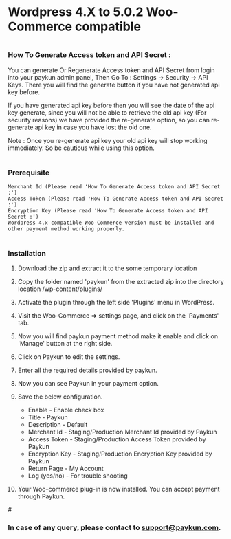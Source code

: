 # Wordpress 4.X to 5.0.2 Woo-Commerce compatible

# <h3>How To Generate Access token and API Secret :</h3>
You can generate Or Regenerate Access token and API Secret from login into your paykun admin panel, Then Go To : Settings -> Security -> API Keys. There you will find the generate button if you have not generated api key before.

If you have generated api key before then you will see the date of the api key generate, since you will not be able to retrieve the old api key (For security reasons) we have provided the re-generate option, so you can re-generate api key in case you have lost the old one.

Note : Once you re-generate api key your old api key will stop working immediately. So be cautious while using this option.

# <h3>Prerequisite</h3>
    Merchant Id (Please read 'How To Generate Access token and API Secret :')
    Access Token (Please read 'How To Generate Access token and API Secret :')
    Encryption Key (Please read 'How To Generate Access token and API Secret :')
    Wordpress 4.x compatible Woo-Commerce version must be installed and other payment method working properly.

# <h3>Installation</h3>

  1. Download the zip and extract it to the some temporary location
  2. Copy the folder named 'paykun' from the extracted zip into the directory location /wp-content/plugins/
  3. Activate the plugin through the left side 'Plugins' menu in WordPress.
  4. Visit the Woo-Commerce => settings page, and click on the 'Payments' tab.
  5. Now you will find paykun payment method make it enable and click on 'Manage' button at the right side.
  6. Click on Paykun to edit the settings.
  7. Enter all the required details provided by paykun.
  8. Now you can see Paykun in your payment option.
  9. Save the below configuration.

      * Enable                  - Enable check box
      * Title                   - Paykun
      * Description             - Default
      * Merchant Id             - Staging/Production Merchant Id provided by Paykun
      * Access Token            - Staging/Production Access Token provided by Paykun
      * Encryption Key          - Staging/Production Encryption Key provided by Paykun
      * Return Page             - My Account
      * Log (yes/no)            - For trouble shooting    

  10. Your Woo-commerce plug-in is now installed. You can accept payment through Paykun.

#<h3> In case of any query, please contact to support@paykun.com.</h3>
